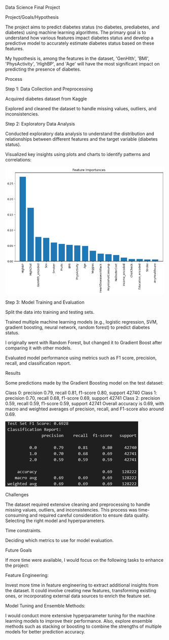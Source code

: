 Data Science Final Project


Project/Goals/Hypothesis

The project aims to predict diabetes status (no diabetes, prediabetes, and diabetes) using machine learning algorithms. The primary goal is to understand how various features impact diabetes status and develop a predictive model to accurately estimate diabetes status based on these features.

My hypothesis is, among the features in the dataset, 'GenHlth', 'BMI', 'PhysActivity', 'HighBP', and 'Age' will have the most significant impact on predicting the presence of diabetes.


Process


Step 1: Data Collection and Preprocessing

Acquired diabetes dataset from Kaggle

Explored and cleaned the dataset to handle missing values, outliers, and inconsistencies.


Step 2: Exploratory Data Analysis

Conducted exploratory data analysis to understand the distribution and relationships between different features and the target variable (diabetes status).

Visualized key insights using plots and charts to identify patterns and correlations:

![Alt text](img/output.png)



Step 3: Model Training and Evaluation

Split the data into training and testing sets.

Trained multiple machine learning models (e.g., logistic regression, SVM, gradient boosting, neural network, random forest) to predict diabetes status.

I originally went with Random Forest, but changed it to Gradient Boost after comparing it with other models.

Evaluated model performance using metrics such as F1 score, precision, recall, and classification report.



Results

Some predictions made by the Gradient Boosting model on the test dataset:

Class 0: precision 0.79, recall 0.81, f1-score 0.80, support 42740
Class 1: precision 0.70, recall 0.68, f1-score 0.69, support 42741
Class 2: precision 0.59, recall 0.59, f1-score 0.59, support 42741
Overall accuracy is 0.69, with macro and weighted averages of precision, recall, and F1-score also around 0.69.

![alt text](img/metrics.png)


Challenges

The dataset required extensive cleaning and preprocessing to handle missing values, outliers, and inconsistencies. This process was time-consuming and required careful consideration to ensure data quality.
Selecting the right model and hyperparameters.

Time constraints.

Deciding which metrics to use for model evaluation.


Future Goals

If more time were available, I would focus on the following tasks to enhance the project:

Feature Engineering:

Invest more time in feature engineering to extract additional insights from the dataset. It could involve creating new features, transforming existing ones, or incorporating external data sources to enrich the feature set.

Model Tuning and Ensemble Methods: 

I would conduct more extensive hyperparameter tuning for the machine learning models to improve their performance. Also, explore ensemble methods such as stacking or boosting to combine the strengths of multiple models for better prediction accuracy.